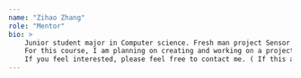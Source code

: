 ```yaml
---
name: "Zihao Zhang"
role: "Mentor"
bio: >
    Junior student major in Computer science. Fresh man project Sensor / Remote controlled ORV. Sophomore project supper-fun       version zombie vs. plants. Like building things that are fun.
    For this course, I am planning on creating and working on a project called shift coverer that is made for student workers     in campus to find shift cover when they are unavailable to work. ( If you ever worked as a part-time worker in campus, you     would know that find a a cover for your shift when you are not able to work is a huge trouble, but with this app,           student workers may better coordinate their hours and got each other’s back. )
    If you feel interested, please feel free to contact me. ( If this app turns out to be good I would strongly recommend it       to my supervisor in UCEN who might be happy to adopt and promote it lol. )
---
```

